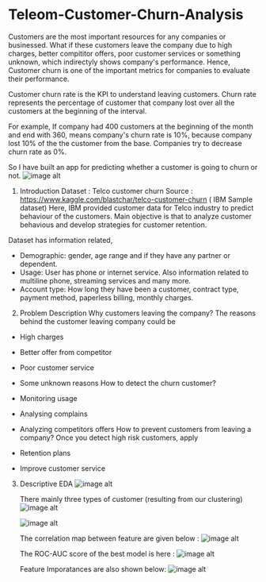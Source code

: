 # Teleom-Customer-Churn-Analysis

Customers are the most important resources for any companies or businessed. What if these customers leave the company due to high charges, better compititor offers, poor customer services or something unknown, which indirectyly shows company's performance. Hence, Customer churn is one of the important metrics for companies to evaluate their performance.

Customer churn rate is the KPI to understand leaving customers. Churn rate represents the percentage of customer that company lost over all the customers at the beginning of the interval.

For example, If company had 400 customers at the beginning of the month and end with 360, means company's churn rate is 10%, because company lost 10% of the the customer from the base. Companies try to decrease churn rate as 0%.

So I have built an app for predicting whether a customer is going to churn or not.
![image alt](https://github.com/Sudip-8345/Customer-Churn-Prediction/blob/c0326f88d34899fdf4197bf285d525b861ac64cd/Images/IMG_20250707_133732.jpg)

1. Introduction
   Dataset : Telco customer churn
Source : https://www.kaggle.com/blastchar/telco-customer-churn ( IBM Sample dataset)
Here, IBM provided customer data for Telco industry to predict behaviour of the customers. Main objective is that to analyze customer behavious and develop strategies for customer retention.

Dataset has information related,

- Demographic: gender, age range and if they have any partner or dependent.
- Usage: User has phone or internet service. Also information related to multiline phone, streaming services and many more.
- Account type: How long they have been a customer, contract type, payment method, paperless billing, monthly charges.

2. Problem Description
Why customers leaving the company?
The reasons behind the customer leaving company could be

- High charges
- Better offer from competitor
- Poor customer service
- Some unknown reasons
How to detect the churn customer?
- Monitoring usage
- Analysing complains
- Analyzing competitors offers
How to prevent customers from leaving a company?
Once you detect high risk customers, apply

- Retention plans
- Improve customer service

3. Descriptive EDA
   ![image alt](https://github.com/Sudip-8345/Customer-Churn-Prediction/blob/c0326f88d34899fdf4197bf285d525b861ac64cd/Images/download%20(5).png)

   There mainly three types of customer (resulting from our clustering)
   ![image alt](https://github.com/Sudip-8345/Customer-Churn-Prediction/blob/c0326f88d34899fdf4197bf285d525b861ac64cd/Images/download%20(2).png)

   ![image alt](https://github.com/Sudip-8345/Customer-Churn-Prediction/blob/c0326f88d34899fdf4197bf285d525b861ac64cd/Images/download%20(3).png)

   
   The correlation map between feature are given below :
   ![image alt](https://github.com/Sudip-8345/Customer-Churn-Prediction/blob/c0326f88d34899fdf4197bf285d525b861ac64cd/Images/download%20(4).png)

   The ROC-AUC score of the best model is here :
   ![image alt](https://github.com/Sudip-8345/Customer-Churn-Prediction/blob/c0326f88d34899fdf4197bf285d525b861ac64cd/Images/download%20(7).png)

   Feature Imporatances are also shown below:
   ![image alt](https://github.com/Sudip-8345/Customer-Churn-Prediction/blob/c0326f88d34899fdf4197bf285d525b861ac64cd/Images/download%20(6).png)

